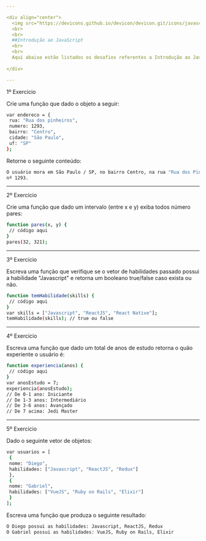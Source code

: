 ```yaml
---

<div align="center">
  <img src="https://devicons.github.io/devicon/devicon.git/icons/javascript/javascript-original.svg" alt="javascript" width="130" height="130">
  <br>
  <br>
  ##Introdução ao JavaScript
  <br>
  <br>
  Aqui abaixo estão listados os desafios referentes a Introdução ao JavaScript do curso feito na plataforma Online da Rockeatseat!
  
</div>

---
```


1º Exercicio 

Crie uma função que dado o objeto a seguir:


```bash
var endereco = {
 rua: "Rua dos pinheiros",
 numero: 1293,
 bairro: "Centro",
 cidade: "São Paulo",
 uf: "SP"
};
```

Retorne o seguinte conteúdo:

```bash
O usuário mora em São Paulo / SP, no bairro Centro, na rua "Rua dos Pinheiros" com
nº 1293.
```


---


2º Exercicio 

Crie uma função que dado um intervalo (entre x e y) exiba todos número pares:

```bash
function pares(x, y) {
 // código aqui
}
pares(32, 321);
```

---


3º Exercicio

Escreva uma função que verifique se o vetor de habilidades passado possui a habilidade "Javascript"
e retorna um booleano true/false caso exista ou não.

```bash
function temHabilidade(skills) {
 // código aqui
}
var skills = ["Javascript", "ReactJS", "React Native"];
temHabilidade(skills); // true ou false
```

---


4º Exercicio 

Escreva uma função que dado um total de anos de estudo retorna o quão experiente o usuário é:

```bash
function experiencia(anos) {
 // código aqui
}
var anosEstudo = 7;
experiencia(anosEstudo);
// De 0-1 ano: Iniciante
// De 1-3 anos: Intermediário
// De 3-6 anos: Avançado
// De 7 acima: Jedi Master

```

---


5º Exercicio

Dado o seguinte vetor de objetos:

```bash
var usuarios = [
 {
 nome: "Diego",
 habilidades: ["Javascript", "ReactJS", "Redux"]
 },
 {
 nome: "Gabriel",
 habilidades: ["VueJS", "Ruby on Rails", "Elixir"]
 }
];
```

Escreva uma função que produza o seguinte resultado:

```bash
O Diego possui as habilidades: Javascript, ReactJS, Redux
O Gabriel possui as habilidades: VueJS, Ruby on Rails, Elixir
```

